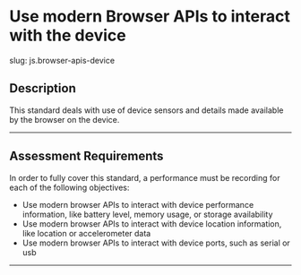 
# Use modern Browser APIs to interact with the device

slug: js.browser-apis-device

## Description
This standard deals with use of device sensors and details made available by the browser on the device.

---
## Assessment Requirements
In order to fully cover this standard, a performance must be recording for each of the following objectives:

- Use modern browser APIs to interact with device performance information, like battery level, memory usage, or storage availability
- Use modern browser APIs to interact with device location information, like location or accelerometer data
- Use modern browser APIs to interact with device ports, such as serial or usb

---
